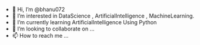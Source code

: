 - 👋 Hi, I’m @bhanu072
- 👀 I’m interested in DataScience , ArtificialIntelligence , MachineLearning.
- 🌱 I’m currently learning ArtificialIntelligence Using Python
- 💞️ I’m looking to collaborate on ...
- 📫 How to reach me ...

<!---
bhanu072/bhanu072 is a ✨ special ✨ repository because its `README.md` (this file) appears on your GitHub profile.
You can click the Preview link to take a look at your changes.
--->
